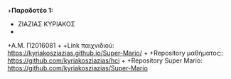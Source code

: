 +<b>Παραδοτέο 1:</b>

+ ΖΙΑΖΙΑΣ ΚΥΡΙΑΚΟΣ
+
+Α.Μ. Π2016081
+
+Link παιχνιδιού: https://kyriakosziazias.github.io/Super-Mario/
+
+Repository μαθήματος:: https://github.com/kyriakosziazias/hci
+
+Repository Super Mario: https://github.com/kyriakosziazias/Super-Mario
